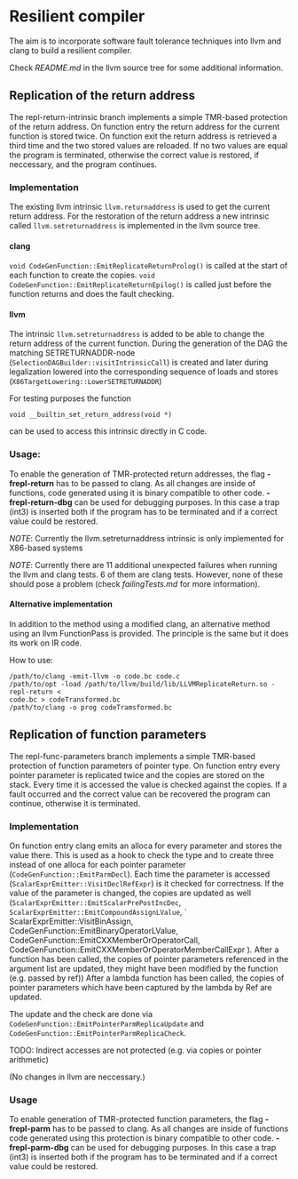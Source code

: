 Resilient compiler
==================

The aim is to incorporate software fault tolerance techniques into
llvm and clang to build a resilient compiler.

Check *README.md* in the llvm source tree for some additional information.


Replication of the return address
---------------------------------

The repl-return-intrinsic branch implements a simple TMR-based protection of the
return address. On function entry the return address for the current function is
stored twice. On function exit the return address is retrieved a third time and
the two stored values are reloaded. If no two values are equal the program is
terminated, otherwise the correct value is restored, if neccessary, and the
program continues.

### Implementation
The existing llvm intrinsic `llvm.returnaddress` is used to get the current
return address. For the restoration of the return address a new intrinsic called
`llvm.setreturnaddress` is implemented in the llvm source tree.

#### clang
`void CodeGenFunction::EmitReplicateReturnProlog()` is called at the start of
each function to create the copies.
`void CodeGenFunction::EmitReplicateReturnEpilog()` is called just before the
function returns and does the fault checking.

#### llvm
The intrinsic `llvm.setreturnaddress` is added to be able to change the return
address of the current function. During the generation of the DAG the matching
SETRETURNADDR-node (`SelectionDAGBuilder::visitIntrinsicCall`) is created  and
later during legalization lowered into the corresponding sequence of loads and
stores (`X86TargetLowering::LowerSETRETURNADDR`)


For testing purposes the function
```
void __builtin_set_return_address(void *)
```
can be used to access this intrinsic directly in C code.

### Usage:
To enable the generation of TMR-protected return addresses, the flag
**-frepl-return** has to be passed to clang. As all changes are inside of
functions, code generated using it is binary compatible to other code.
**-frepl-return-dbg** can be used for debugging purposes. In this case a trap
(int3) is inserted both if the program has to be terminated and if a correct
value could be restored.

*NOTE*: Currently the llvm.setreturnaddress intrinsic is only implemented for
 X86-based systems

*NOTE*: Currently there are 11 additional unexpected failures when running the
 llvm and clang tests. 6 of them are clang tests. However, none of these should
 pose a problem (check *failingTests.md* for more information).



#### Alternative implementation
In addition to the method using a modified clang, an alternative method using an
llvm FunctionPass is provided. The principle is the same but it does its work on
IR code.

How to use:

```
/path/to/clang -emit-llvm -o code.bc code.c
/path/to/opt -load /path/to/llvm/build/lib/LLVMReplicateReturn.so -repl-return <
code.bc > codeTransformed.bc
/path/to/clang -o prog codeTramsformed.bc
```

Replication of function parameters
----------------------------------

The repl-func-parameters branch implements a simple TMR-based protection of
function parameters of pointer type. On function entry every pointer parameter
is replicated twice and the copies are stored on the stack. Every time it is
accessed the value is checked against the copies. If a fault occurred and the
correct value can be recovered the program can continue, otherwise it is
terminated.

### Implementation
On function entry clang emits an alloca for every parameter and stores the value
there. This is used as a hook to check the type and to create three instead of
one alloca for each pointer parameter (`CodeGenFunction::EmitParmDecl`).
Each time the parameter is accessed (`ScalarExprEmitter::VisitDeclRefExpr`) is
it checked for correctness.
If the value of the parameter is changed, the copies are updated as well
(`ScalarExprEmitter::EmitScalarPrePostIncDec`,
` ScalarExprEmitter::EmitCompoundAssignLValue`,
` ScalarExprEmitter::VisitBinAssign,
  CodeGenFunction::EmitBinaryOperatorLValue,
  CodeGenFunction::EmitCXXMemberOrOperatorCall,
  CodeGenFunction::EmitCXXMemberOrOperatorMemberCallExpr ).
After a function has been called, the copies of pointer parameters referenced in
the argument list are updated, they might have been modified by the function
(e.g. passed by ref))
After a lambda function has been called, the copies of pointer parameters
which have been captured by the lambda by Ref are updated.

The update and the check are done via
`CodeGenFunction::EmitPointerParmReplicaUpdate` and
`CodeGenFunction::EmitPointerParmReplicaCheck`.

TODO: Indirect accesses are not protected (e.g. via copies or pointer arithmetic)


(No changes in llvm are neccessary.)

### Usage
To enable generation of TMR-protected function parameters, the flag
**-frepl-parm** has to be passed to clang. As all changes are inside
of functions code generated using this protection is binary
compatible to other code.
**-frepl-parm-dbg** can be used for debugging purposes. In this case a trap
(int3) is inserted both if the program has to be terminated and if a correct
value could be restored.
